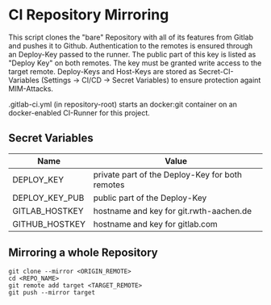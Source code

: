 # CI Repository Mirroring

This script clones the "bare" Repository with all of its features from Gitlab and pushes it to Github.
Authentication to the remotes is ensured through an Deploy-Key passed to the runner. The public part of this key is listed as "Deploy Key" on both remotes.
The key must be granted write access to the target remote.
Deploy-Keys and Host-Keys are stored as Secret-CI-Variables (Settings -> CI/CD -> Secret Variables) to ensure protection againt MIM-Attacks.

.gitlab-ci.yml (in repository-root) starts an docker:git container on an docker-enabled CI-Runner for this project.

## Secret Variables
|Name           |Value                                              |
|---            |---                                                |
|DEPLOY_KEY     |private part of the Deploy-Key for both remotes    |
|DEPLOY_KEY_PUB |public part of the Deploy-Key                      |
|GITLAB_HOSTKEY |hostname and key for git.rwth-aachen.de            |
|GITHUB_HOSTKEY |hostname and key for gitlab.com                    |


## Mirroring a whole Repository

```
git clone --mirror <ORIGIN_REMOTE>
cd <REPO_NAME>
git remote add target <TARGET_REMOTE>
git push --mirror target
```